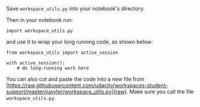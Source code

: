 Save `workspace_utils.py` into your notebook's directory. 

Then in your notebook run:

```import workspace_utils.py```

and use it to wrap your long running code, as shown below:

```
from workspace_utils import active_session
 
with active_session():
    # do long-running work here
```

You can also cut and paste the code into a new file from  [https://raw.githubusercontent.com/udacity/workspaces-student-support/master/jupyter/workspace_utils.py](raw). Make sure you call the file `workspace_utils.py`.
